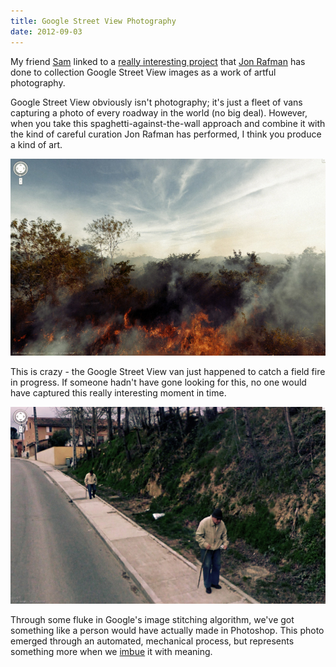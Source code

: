 ```yaml
---
title: Google Street View Photography
date: 2012-09-03
---
```



My friend [Sam](https://twitter.com/nanoinfinity) linked to a [really interesting project](http://9-eyes.com) that [Jon Rafman](http://jonrafman.com) has done to collection Google Street View images as a work of artful photography.

Google Street View obviously isn't photography; it's just a fleet of vans capturing a photo of every roadway in the world (no big deal). However, when you take this spaghetti-against-the-wall approach and combine it with the kind of careful curation Jon Rafman has performed, I think you produce a kind of art.

![](438B7F38DAF34632BC1A6B559AD4AC8B.jpg)

This is crazy - the Google Street View van just happened to catch a field fire in progress. If someone hadn't have gone looking for this, no one would have captured this really interesting moment in time.

![](CE4B0AF404E2461AA0AC92CA2212D65E.jpg)

Through some fluke in Google's image stitching algorithm, we've got something like a person would have actually made in Photoshop. This photo emerged through an automated, mechanical process, but represents something more when we [imbue](http://www.imdb.com/title/tt0579531/quotes) it with meaning.


  